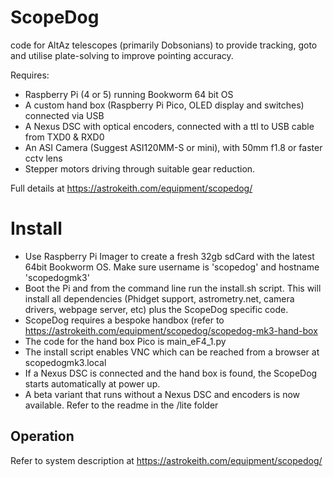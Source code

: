 # ScopeDog

code for AltAz telescopes (primarily Dobsonians) to provide tracking, goto and utilise plate-solving to improve pointing accuracy.

Requires:
- Raspberry Pi (4 or 5) running Bookworm 64 bit OS
- A custom hand box (Raspberry Pi Pico, OLED display and switches) connected via USB
- A Nexus DSC with optical encoders, connected with a ttl to USB cable from TXD0 & RXD0
- An ASI Camera (Suggest ASI120MM-S or mini), with 50mm f1.8 or faster cctv lens
- Stepper motors driving through suitable gear reduction.

Full details at [
](https://astrokeith.com/equipment/scopedog/)https://astrokeith.com/equipment/scopedog/

# Install
- Use Raspberry Pi Imager to create a fresh 32gb sdCard with the latest 64bit Bookworm OS. Make sure username is 'scopedog' and hostname 'scopedogmk3'
- Boot the Pi and from the command line run the install.sh script. This will install all dependencies (Phidget support, astrometry.net, camera drivers, webpage server, etc) plus the ScopeDog specific code.
- ScopeDog requires a bespoke handbox (refer to [
](https://astrokeith.com/equipment/scopedog/scopedog-mk3-hand-box)https://astrokeith.com/equipment/scopedog/scopedog-mk3-hand-box
- The code for the hand box Pico is main_eF4_1.py
- The install script enables VNC which can be reached from a browser at scopedogmk3.local
- If a Nexus DSC is connected and the hand box is found, the ScopeDog starts automatically at power up.
- A beta variant that runs without a Nexus DSC and encoders is now available. Refer to the readme in the /lite folder 
  
## Operation
Refer to system description at  [
](https://astrokeith.com/equipment/scopedog/)https://astrokeith.com/equipment/scopedog/


